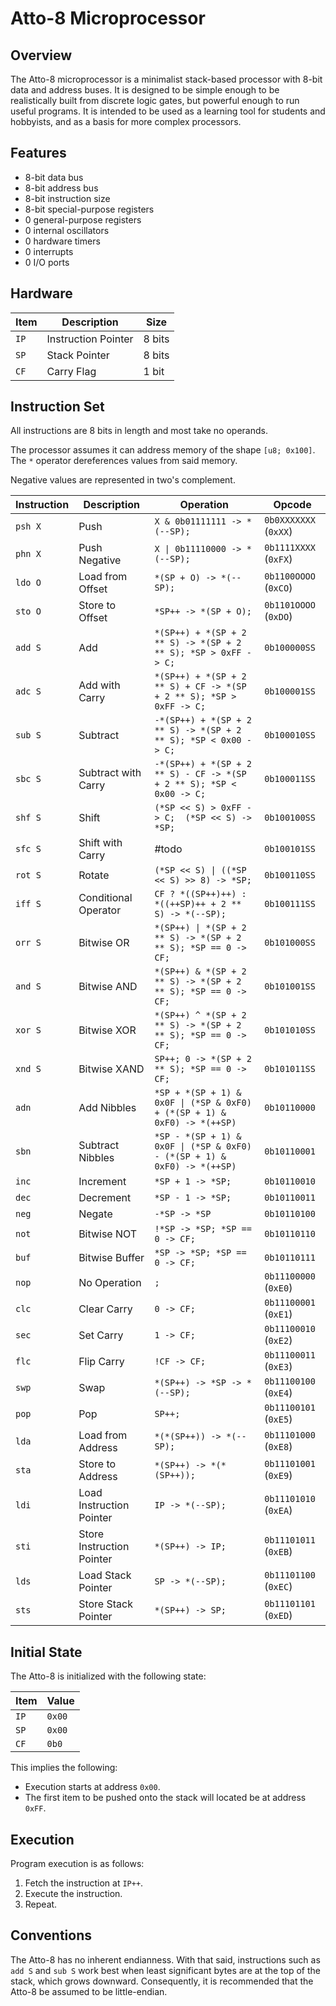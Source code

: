 # Atto-8 Microprocessor

## Overview

The Atto-8 microprocessor is a minimalist stack-based processor with 8-bit data and address buses. It is designed to be simple enough to be realistically built from discrete logic gates, but powerful enough to run useful programs. It is intended to be used as a learning tool for students and hobbyists, and as a basis for more complex processors.

## Features

- 8-bit data bus
- 8-bit address bus
- 8-bit instruction size
- 8-bit special-purpose registers
- 0 general-purpose registers
- 0 internal oscillators
- 0 hardware timers
- 0 interrupts
- 0 I/O ports

## Hardware

| Item | Description         | Size   |
| ---- | ------------------- | ------ |
| `IP` | Instruction Pointer | 8 bits |
| `SP` | Stack Pointer       | 8 bits |
| `CF` | Carry Flag          | 1 bit  |

## Instruction Set

All instructions are 8 bits in length and most take no operands.

The processor assumes it can address memory of the shape `[u8; 0x100]`. The `*` operator dereferences values from said memory.

Negative values are represented in two's complement.

| Instruction | Description               | Operation                                                                | Opcode                |
| ----------- | ------------------------- | ------------------------------------------------------------------------ | --------------------- |
| `psh X`     | Push                      | `X & 0b01111111 -> *(--SP);`                                             | `0b0XXXXXXX` (`0xXX`) |
| `phn X`     | Push Negative             | `X \| 0b11110000 -> *(--SP);`                                            | `0b1111XXXX` (`0xFX`) |
| `ldo O`     | Load from Offset          | `*(SP + O) -> *(--SP);`                                                  | `0b1100OOOO` (`0xCO`) |
| `sto O`     | Store to Offset           | `*SP++ -> *(SP + O);`                                                    | `0b1101OOOO` (`0xDO`) |
| `add S`     | Add                       | `*(SP++) + *(SP + 2 ** S) -> *(SP + 2 ** S); *SP > 0xFF -> C;`           | `0b100000SS`          |
| `adc S`     | Add with Carry            | `*(SP++) + *(SP + 2 ** S) + CF -> *(SP + 2 ** S); *SP > 0xFF -> C;`      | `0b100001SS`          |
| `sub S`     | Subtract                  | `-*(SP++) + *(SP + 2 ** S) -> *(SP + 2 ** S); *SP < 0x00 -> C;`          | `0b100010SS`          |
| `sbc S`     | Subtract with Carry       | `-*(SP++) + *(SP + 2 ** S) - CF -> *(SP + 2 ** S); *SP < 0x00 -> C;`     | `0b100011SS`          |
| `shf S`     | Shift                     | `(*SP << S) > 0xFF -> C;  (*SP << S) -> *SP;`                            | `0b100100SS`          |
| `sfc S`     | Shift with Carry          | #todo                                                                    | `0b100101SS`          |
| `rot S`     | Rotate                    | `(*SP << S) \| ((*SP << S) >> 8) -> *SP;`                                | `0b100110SS`          |
| `iff S`     | Conditional Operator      | `CF ? *((SP++)++) : *((++SP)++ + 2 ** S) -> *(--SP);`                    | `0b100111SS`          |
| `orr S`     | Bitwise OR                | `*(SP++) \| *(SP + 2 ** S) -> *(SP + 2 ** S); *SP == 0 -> CF;`           | `0b101000SS`          |
| `and S`     | Bitwise AND               | `*(SP++) & *(SP + 2 ** S) -> *(SP + 2 ** S); *SP == 0 -> CF;`            | `0b101001SS`          |
| `xor S`     | Bitwise XOR               | `*(SP++) ^ *(SP + 2 ** S) -> *(SP + 2 ** S); *SP == 0 -> CF;`            | `0b101010SS`          |
| `xnd S`     | Bitwise XAND              | `SP++; 0 -> *(SP + 2 ** S); *SP == 0 -> CF;`                             | `0b101011SS`          |
| `adn`       | Add Nibbles               | `*SP + *(SP + 1) & 0x0F \| (*SP & 0xF0) + (*(SP + 1) & 0xF0) -> *(++SP)` | `0b10110000`          |
| `sbn`       | Subtract Nibbles          | `*SP - *(SP + 1) & 0x0F \| (*SP & 0xF0) - (*(SP + 1) & 0xF0) -> *(++SP)` | `0b10110001`          |
| `inc`       | Increment                 | `*SP + 1 -> *SP;`                                                        | `0b10110010`          |
| `dec`       | Decrement                 | `*SP - 1 -> *SP;`                                                        | `0b10110011`          |
| `neg`       | Negate                    | `-*SP -> *SP`                                                            | `0b10110100`          |
| `not`       | Bitwise NOT               | `!*SP -> *SP; *SP == 0 -> CF;`                                           | `0b10110110`          |
| `buf`       | Bitwise Buffer            | `*SP -> *SP; *SP == 0 -> CF;`                                            | `0b10110111`          |
| `nop`       | No Operation              | `;`                                                                      | `0b11100000` (`0xE0`) |
| `clc`       | Clear Carry               | `0 -> CF;`                                                               | `0b11100001` (`0xE1`) |
| `sec`       | Set Carry                 | `1 -> CF;`                                                               | `0b11100010` (`0xE2`) |
| `flc`       | Flip Carry                | `!CF -> CF;`                                                             | `0b11100011` (`0xE3`) |
| `swp`       | Swap                      | `*(SP++) -> *SP -> *(--SP);`                                             | `0b11100100` (`0xE4`) |
| `pop`       | Pop                       | `SP++;`                                                                  | `0b11100101` (`0xE5`) |
| `lda`       | Load from Address         | `*(*(SP++)) -> *(--SP);`                                                 | `0b11101000` (`0xE8`) |
| `sta`       | Store to Address          | `*(SP++) -> *(*(SP++));`                                                 | `0b11101001` (`0xE9`) |
| `ldi`       | Load Instruction Pointer  | `IP -> *(--SP);`                                                         | `0b11101010` (`0xEA`) |
| `sti`       | Store Instruction Pointer | `*(SP++) -> IP;`                                                         | `0b11101011` (`0xEB`) |
| `lds`       | Load Stack Pointer        | `SP -> *(--SP);`                                                         | `0b11101100` (`0xEC`) |
| `sts`       | Store Stack Pointer       | `*(SP++) -> SP;`                                                         | `0b11101101` (`0xED`) |

## Initial State

The Atto-8 is initialized with the following state:

| Item | Value  |
| ---- | ------ |
| `IP` | `0x00` |
| `SP` | `0x00` |
| `CF` | `0b0`  |

This implies the following:

- Execution starts at address `0x00`.
- The first item to be pushed onto the stack will located be at address `0xFF`.

## Execution

Program execution is as follows:

1. Fetch the instruction at `IP++`.
2. Execute the instruction.
3. Repeat.

## Conventions

The Atto-8 has no inherent endianness. With that said, instructions such as `add S` and `sub S` work best when least significant bytes are at the top of the stack, which grows downward. Consequently, it is recommended that the Atto-8 be assumed to be little-endian.

